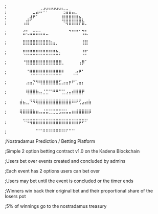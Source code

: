 ; ⠀⠀⠀⠀⠀⠀⠀⠀⠀⠀⠀⣀⣀⣀⣀⣀⣀          ⠀⠀⠀⠀⠀⠀⠀⠀
;⠀⠀⠀⠀⠀⠀⠀⠀⣀⣴⠾⠛⠋⠉⠉⠉⠉⢙⣿⣶⣤⡀⠀⠀⠀⠀⠀
⠀⠀⠀
;⠀⠀⠀⠀⠀⠀⢀⣼⠟⠁⠀⠀⠀⠀⠀⠀⠀⣿⣿⣿⣿⣿⣦⡀⠀⠀⠀⠀
⠀⠀
;⠀⠀⠀⠀⠀⢠⣿⠁⠀⠀⠀⠀⠀⠀⠀⠀⠀⠙⢿⣿⣿⣿⡟⣷⡀⠀⠀⠀⠀⠀

;⠀⠀⠀⠀⠀⣾⢇⣤⣶⣶⣦⣤⣀⠀⠀⠀⠀⠀⠀⠙⠛⠛⠁⢹⣇⠀⠀⠀⠀⠀

;⠀⠀⠀⠀⠀⣿⣿⣿⣿⣿⣿⣿⣿⣷⣤⡀⠀⠀⠀⠀⠀⠀⠀⢸⣿⠀⠀⠀⠀⠀

;⠀⠀⠀⠀⠀⢿⣿⣿⣿⣿⣿⣿⣿⣿⣿⣷⡄⠀⠀⠀⠀⠀⠀⢸⡏⠀⠀⠀⠀⠀

;⠀⠀⠀⠀⠀⠘⣿⣿⣿⣿⣿⣿⣿⣿⣿⣿⣿⡀⠀⠀⠀⠀⢠⡿⠁⠀⠀⠀⠀⠀

;⠀⠀⠀⠀⠀⠀⠈⢿⣿⣿⣿⣿⣿⣿⣿⣿⣿⠇⠀⠀⢀⣴⠟⠁⠀⠀⠀⠀⠀⠀

;⠀⠀⠀⠀⠀⠀⣠⣤⡙⠻⢿⣿⣿⣿⣿⣿⣋⣠⣤⡶⠟⢁⣤⡄⠀⠀⠀⠀⠀⠀

;⠀⠀⠀⠀⠀⠀⢿⣿⣿⣷⣤⣈⣉⠉⠛⠛⠉⣉⣠⣤⣾⣿⣿⡟⠀⠀⠀⠀⠀⠀

;⠀⠀⠀⠀⣾⣦⣀⠙⠻⢿⣿⣿⣿⣿⣿⣿⣿⣿⣿⣿⠿⠟⢋⣠⣴⣷⠀⠀⠀⠀

;⠀⠀⠀⠀⢿⣿⣿⣿⣷⣶⣤⣬⣭⣉⣉⣉⣩⣭⣥⣤⣶⣾⣿⣿⣿⡿⠀⠀⠀⠀

;⠀⠀⠀⠀⠀⠙⠻⢿⣿⣿⣿⣿⣿⣿⣿⣿⣿⣿⣿⣿⣿⣿⡿⠟⠋⠀⠀⠀⠀⠀

;⠀⠀⠀⠀⠀⠀⠀⠀⠀⠉⠉⠛⠛⠛⠛⠛⠛⠛⠋⠉⠉⠀⠀⠀⠀⠀⠀⠀⠀⠀

;Nostradamus Prediction / Betting Platform

;Simple 2 option betting contract v1.0 on the Kadena Blockchain

;Users bet over events created and concluded by admins

;Each event has 2 options users can bet over

;Users may bet until the event is concluded or the timer ends

;Winners win back their original bet and their proportional share of the losers pot

;5% of winnings go to the nostradamus treasury
